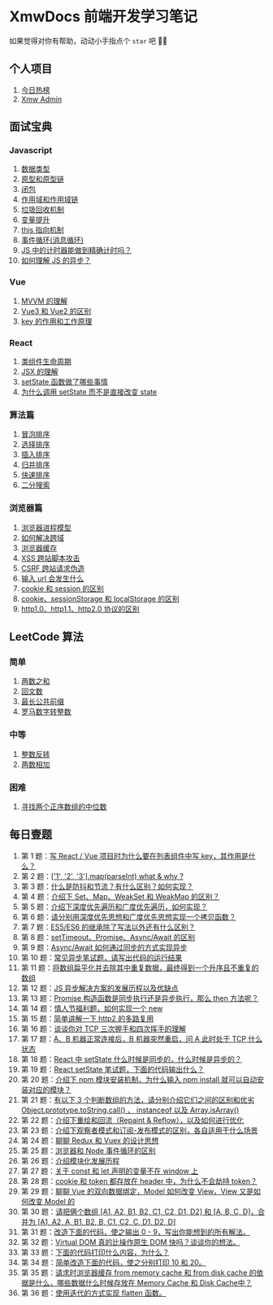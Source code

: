 # XmwDocs 前端开发学习笔记

如果觉得对你有帮助，动动小手指点个 `star` 吧 🌹🫡

## 个人项目

1. [今日热榜](https://hot.baiwumm.com/)
2. [Xmw Admin](https://react.baiwumm.com)

## 面试宝典

### Javascript

1. [数据类型](https://docs.baiwumm.com/interview-handbook/javascript/data-type)
2. [原型和原型链](https://docs.baiwumm.com/interview-handbook/javascript/prototype)
3. [闭包](https://docs.baiwumm.com/interview-handbook/javascript/closure)
4. [作用域和作用域链](https://docs.baiwumm.com/interview-handbook/javascript/scope)
5. [垃圾回收机制](https://docs.baiwumm.com/interview-handbook/javascript/garbage-collection)
6. [变量提升](https://docs.baiwumm.com/interview-handbook/javascript/variable-lifting)
7. [this 指向机制](https://docs.baiwumm.com/interview-handbook/javascript/this)
8. [事件循环(消息循环)](https://docs.baiwumm.com/interview-handbook/javascript/event-loop)
9. [JS 中的计时器能做到精确计时吗？](https://docs.baiwumm.com/interview-handbook/javascript/accurate-timing)
10. [如何理解 JS 的异步？](https://docs.baiwumm.com/interview-handbook/javascript/async)

### Vue

1. [MVVM 的理解](https://docs.baiwumm.com/interview-handbook/vue/mvvm)
2. [Vue3 和 Vue2 的区别](https://docs.baiwumm.com/interview-handbook/vue/difference-of-vue)
3. [key 的作用和工作原理](https://docs.baiwumm.com/interview-handbook/vue/key)

### React

1. [类组件生命周期](https://docs.baiwumm.com/interview-handbook/react/life-cycle)
2. [JSX 的理解](https://docs.baiwumm.com/interview-handbook/react/jsx)
3. [setState 函数做了哪些事情](https://docs.baiwumm.com/interview-handbook/react/set-state)
4. [为什么调用 setState 而不是直接改变 state](https://docs.baiwumm.com/interview-handbook/react/why-state)

### 算法篇

1. [冒泡排序](https://docs.baiwumm.com/interview-handbook/algorithm/bubble-sort)
2. [选择排序](https://docs.baiwumm.com/interview-handbook/algorithm/selection-sort)
3. [插入排序](https://docs.baiwumm.com/interview-handbook/algorithm/insertion-sort)
4. [归并排序](https://docs.baiwumm.com/interview-handbook/algorithm/merge-sort)
5. [快速排序](https://docs.baiwumm.com/interview-handbook/algorithm/quick-sort)
6. [二分搜索](https://docs.baiwumm.com/interview-handbook/algorithm/binaly-search)

### 浏览器篇

1. [浏览器进程模型](https://docs.baiwumm.com/interview-handbook/browser/process-model)
2. [如何解决跨域](https://docs.baiwumm.com/interview-handbook/browser/cross-domain)
3. [浏览器缓存](https://docs.baiwumm.com/interview-handbook/browser/cache)
4. [XSS 跨站脚本攻击](https://docs.baiwumm.com/interview-handbook/browser/xss)
5. [CSRF 跨站请求伪造](https://docs.baiwumm.com/interview-handbook/browser/csrf)
6. [输入 url 会发生什么](https://docs.baiwumm.com/interview-handbook/browser/url)
7. [cookie 和 session 的区别](https://docs.baiwumm.com/interview-handbook/browser/cookie-and-session)
8. [cookie、sessionStorage 和 localStorage 的区别](https://docs.baiwumm.com/interview-handbook/browser/cookie-and-storage)
9. [http1.0、http1.1、http2.0 协议的区别](https://docs.baiwumm.com/interview-handbook/browser/http)

## LeetCode 算法

### 简单

1. [两数之和](https://docs.baiwumm.com/algorithm/ease/sum-of-two-numbers)
2. [回文数](https://docs.baiwumm.com/algorithm/ease/palindromic-number)
3. [最长公共前缀](https://docs.baiwumm.com/algorithm/ease/longest-common-prefix)
4. [罗马数字转整数](https://docs.baiwumm.com/algorithm/ease/roman-to-numbers)

### 中等

1. [整数反转](https://docs.baiwumm.com/algorithm/intermediate/integer-inversion)
2. [两数相加](https://docs.baiwumm.com/algorithm/intermediate/add-two-numbers)

### 困难

1. [寻找两个正序数组的中位数](https://docs.baiwumm.com/algorithm/hard/ordinal-group-median)

## 每日壹题

1. 第 1 题：[写 React / Vue 项目时为什么要在列表组件中写 key，其作用是什么？](https://docs.baiwumm.com/daily-question/1)
2. 第 2 题：[['1', '2', '3'].map(parseInt) what & why ?](https://docs.baiwumm.com/daily-question/2)
3. 第 3 题：[什么是防抖和节流？有什么区别？如何实现？](https://docs.baiwumm.com/daily-question/3)
4. 第 4 题：[介绍下 Set、Map、WeakSet 和 WeakMap 的区别？](https://docs.baiwumm.com/daily-question/4)
5. 第 5 题：[介绍下深度优先遍历和广度优先遍历，如何实现？](https://docs.baiwumm.com/daily-question/5)
6. 第 6 题：[请分别用深度优先思想和广度优先思想实现一个拷贝函数？](https://docs.baiwumm.com/daily-question/6)
7. 第 7 题：[ES5/ES6 的继承除了写法以外还有什么区别？](https://docs.baiwumm.com/daily-question/7)
8. 第 8 题：[setTimeout、Promise、Async/Await 的区别](https://docs.baiwumm.com/daily-question/8)
9. 第 9 题：[Async/Await 如何通过同步的方式实现异步](https://docs.baiwumm.com/daily-question/9)
10. 第 10 题：[常见异步笔试题，请写出代码的运行结果](https://docs.baiwumm.com/daily-question/10)
11. 第 11 题：[将数组扁平化并去除其中重复数据，最终得到一个升序且不重复的数组](https://docs.baiwumm.com/daily-question/11)
12. 第 12 题：[JS 异步解决方案的发展历程以及优缺点](https://docs.baiwumm.com/daily-question/12)
13. 第 13 题：[Promise 构造函数是同步执行还是异步执行，那么 then 方法呢？](https://docs.baiwumm.com/daily-question/13)
14. 第 14 题：[情人节福利题，如何实现一个 new](https://docs.baiwumm.com/daily-question/14)
15. 第 15 题：[简单讲解一下 http2 的多路复用](https://docs.baiwumm.com/daily-question/15)
16. 第 16 题：[谈谈你对 TCP 三次握手和四次挥手的理解](https://docs.baiwumm.com/daily-question/16)
17. 第 17 题：[A、B 机器正常连接后，B 机器突然重启，问 A 此时处于 TCP 什么状态](https://docs.baiwumm.com/daily-question/17)
18. 第 18 题：[React 中 setState 什么时候是同步的，什么时候是异步的？](https://docs.baiwumm.com/daily-question/18)
19. 第 19 题：[React setState 笔试题，下面的代码输出什么？](https://docs.baiwumm.com/daily-question/19)
20. 第 20 题：[介绍下 npm 模块安装机制，为什么输入 npm install 就可以自动安装对应的模块？](https://docs.baiwumm.com/daily-question/20)
21. 第 21 题：[有以下 3 个判断数组的方法，请分别介绍它们之间的区别和优劣 Object.prototype.toString.call() 、 instanceof 以及 Array.isArray()](https://docs.baiwumm.com/daily-question/21)
22. 第 22 题：[介绍下重绘和回流（Repaint & Reflow），以及如何进行优化](https://docs.baiwumm.com/daily-question/22)
23. 第 23 题：[介绍下观察者模式和订阅-发布模式的区别，各自适用于什么场景](https://docs.baiwumm.com/daily-question/23)
24. 第 24 题：[聊聊 Redux 和 Vuex 的设计思想](https://docs.baiwumm.com/daily-question/24)
25. 第 25 题：[浏览器和 Node 事件循环的区别](https://docs.baiwumm.com/daily-question/25)
26. 第 26 题：[介绍模块化发展历程](https://docs.baiwumm.com/daily-question/26)
27. 第 27 题：[关于 const 和 let 声明的变量不在 window 上](https://docs.baiwumm.com/daily-question/27)
28. 第 28 题：[cookie 和 token 都存放在 header 中，为什么不会劫持 token？](https://docs.baiwumm.com/daily-question/28)
29. 第 29 题：[聊聊 Vue 的双向数据绑定，Model 如何改变 View，View 又是如何改变 Model 的](https://docs.baiwumm.com/daily-question/29)
30. 第 30 题：[请把俩个数组 [A1, A2, B1, B2, C1, C2, D1, D2] 和 [A, B, C, D]，合并为 [A1, A2, A, B1, B2, B, C1, C2, C, D1, D2, D]](https://docs.baiwumm.com/daily-question/30)
31. 第 31 题：[改造下面的代码，使之输出 0 - 9，写出你能想到的所有解法。](https://docs.baiwumm.com/daily-question/31)
32. 第 32 题：[Virtual DOM 真的比操作原生 DOM 快吗？谈谈你的想法。](https://docs.baiwumm.com/daily-question/32)
33. 第 33 题：[下面的代码打印什么内容，为什么？](https://docs.baiwumm.com/daily-question/33)
34. 第 34 题：[简单改造下面的代码，使之分别打印 10 和 20。](https://docs.baiwumm.com/daily-question/34)
35. 第 35 题：[请求时浏览器缓存 from memory cache 和 from disk cache 的依据是什么，哪些数据什么时候存放在 Memory Cache 和 Disk Cache中？](https://docs.baiwumm.com/daily-question/35)
36. 第 36 题：[使用迭代的方式实现 flatten 函数。](https://docs.baiwumm.com/daily-question/36)